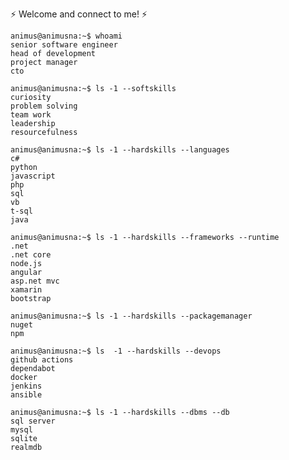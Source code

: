 ⚡ Welcome and connect to me! ⚡ 

```
animus@animusna:~$ whoami
senior software engineer
head of development
project manager
cto
````

```
animus@animusna:~$ ls -1 --softskills
curiosity
problem solving
team work
leadership
resourcefulness
````

```
animus@animusna:~$ ls -1 --hardskills --languages
c#
python
javascript
php
sql
vb
t-sql
java
```

```
animus@animusna:~$ ls -1 --hardskills --frameworks --runtime
.net
.net core
node.js 
angular
asp.net mvc
xamarin
bootstrap
````

```
animus@animusna:~$ ls -1 --hardskills --packagemanager 
nuget
npm
````

```
animus@animusna:~$ ls  -1 --hardskills --devops
github actions
dependabot
docker
jenkins
ansible
```

```
animus@animusna:~$ ls -1 --hardskills --dbms --db
sql server
mysql
sqlite
realmdb
````

<!--
**animusna/animusna** is a ✨ _special_ ✨ repository because its `README.md` (this file) appears on your GitHub profile.

Here are some ideas to get you started:

- 🔭 I’m currently working on ...
- 🌱 I’m currently learning ...
- 👯 I’m looking to collaborate on ...
- 🤔 I’m looking for help with ...
- 💬 Ask me about ...
- 📫 How to reach me: ...
- 😄 Pronouns: ...
- ⚡ Fun fact: ...
-->
